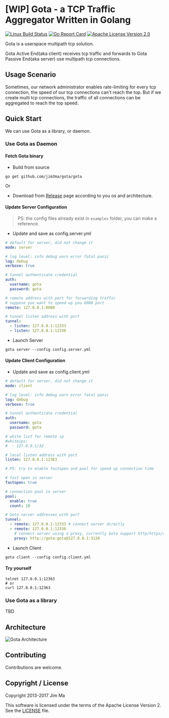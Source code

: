 # [WIP] Gota - a TCP Traffic Aggregator Written in Golang

[![Linux Build Status](https://img.shields.io/travis/jim3ma/gota.svg?style=flat-square&label=linux+build)](https://travis-ci.org/jim3ma/gota) [![Go Report Card](https://goreportcard.com/badge/github.com/jim3ma/gota?style=flat-square)](https://goreportcard.com/report/jim3ma/gota) [![Apache License Version 2.0](https://img.shields.io/badge/license-Apache%202.0-blue.svg)](https://www.apache.org/licenses/LICENSE-2.0.html)

Gota is a userspace multipath tcp solution.

Gota Active End(aka client) receives tcp traffic and forwards to Gota Passive End(aka server) use multipath tcp connections.

## Usage Scenario

Sometimes, our network administrator enables rate-limiting for every tcp connection, the speed of our tcp connections can't reach the top. But if we create multi tcp connections, the traffic of all connections can be aggregated to reach the top speed.

## Quick Start

We can use Gota as a library, or daemon.

### Use Gota as Daemon

#### Fetch Gota binary

* Build from source

```shell
go get github.com/jim3ma/gota/gota
```

Or

* Download from [Release](https://github.com/jim3ma/gota/releases) page according to you os and architecture.

#### Update Server Configuration

> PS: the config files already exist in `examples` folder, you can make a reference.

* Update and save as config.server.yml

```yml
# default for server, did not change it
mode: server

# log level: info debug warn error fatal panic
log: debug
verbose: true

# tunnel authenticate credential
auth:
  username: gota
  password: gota

# remote address with port for forwarding traffic
# suppose you want to speed up you 8080 port
remote: 127.0.0.1:8080

# tunnel listen address with port
tunnel:
  - listen: 127.0.0.1:12333
  - listen: 127.0.0.1:12336
```

* Launch Server

```shell
gota server --config config.server.yml
```

#### Update Client Configuration

* Update and save as config.client.yml

```yml
# default for server, did not change it
mode: client

# log level: info debug warn error fatal panic
log: debug
verbose: true

# tunnel authenticate credential
auth:
  username: gota
  password: gota

# white list for remote ip
#whiteips:
#  - 127.0.0.1/32

# local listen address with port
listen: 127.0.0.1:12363

# PS: try to enable fastopen and pool for speed up connection time

# fast open in server
fastopen: true

# connection pool in server
pool:
  enable: true
  count: 10

# Gota server addresses with port
tunnel:
  - remote: 127.0.0.1:12333 # connect server directly
  - remote: 127.0.0.1:12336
    # connect server using a proxy, currently Gota support http/https/socks5 proxy
    proxy: http://gota:gota@127.0.0.1:3128
```

* Launch Client

```shell
gota client --config config.client.yml
```

#### Try yourself

```shell
telnet 127.0.0.1:12363
# or
curl 127.0.0.1:12363
```

### Use Gota as a library

TBD

## Architecture

![Gota Architecture](./architecture.png)

## Contributing

Contributions are welcome.

## Copyright / License

Copyright 2013-2017 Jim Ma

This software is licensed under the terms of the Apache License Version 2. See the [LICENSE](./LICENSE) file.

